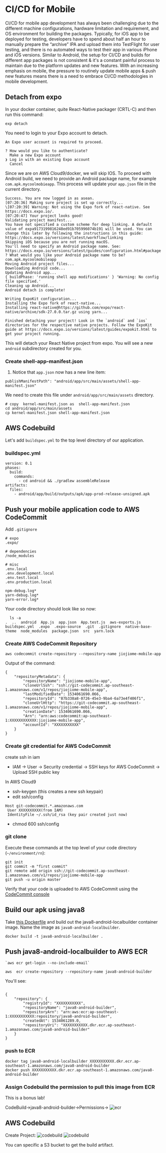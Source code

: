 # CI/CD for Mobile

CI/CD for mobile app development has always been challenging due to the different machine configurations, hardware limitation and requirement, and OS environment for building the packages. Typically, for iOS app to be deployed for testing, developers have to spend about half an hour to manually prepare the “archive” IPA and upload them into TestFlight for user testing, and there is no automated ways to test their app in various iPhone and iOS versions. Similar to Android, the setup for CI/CD and builds for different app packages is not consistent & it's a constant painful process to maintain due to the platform updates and new features. With an increasing emphasis on mobile, the pressure to routinely update mobile apps & push new features means there is a need to embrace CI/CD methodologies in mobile development.


## Detach from expo
In your docker container, quite React-Native packager (CRTL-C) and then run this command:

```
exp detach
```
You need to login to your Expo account to detach. 

```
An Expo user account is required to proceed.

? How would you like to authenticate? 
  Make a new Expo account 
❯ Log in with an existing Expo account 
  Cancel 
```
Since we are on AWS Cloud9/docker, we will skip IOS. To proceed with Android build, we need to provide an Android package name, for example ```com.apk.mycoolmobieapp```. This process will update your ```app.json``` file in the current directory.

```
Success. You are now logged in as asean.
[07:20:36] Making sure project is set up correctly...
\[07:20:39] Warning: Not using the Expo fork of react-native. See https://docs.expo.io/.
[07:20:47] Your project looks good!
Validating project manifest...
You have not specified a custom scheme for deep linking. A default value of expa9173199816248ed91b705996074b191 will be used. You can change this later by following the instructions in this guide: https://docs.expo.io/versions/latest/workflow/linking
Skipping iOS because you are not running macOS.
You'll need to specify an Android package name. See: https://docs.expo.io/versions/latest/guides/configuration.html#package
? What would you like your Android package name to be? com.apk.mycoolmobileapp
Moving Android project files...
Downloading Android code...
Updating Android app...
{ buildPhase: 'running shell app modifications' } 'Warning: No config file specified.'
Cleaning up Android...
Android detach is complete!

Writing ExpoKit configuration...
Installing the Expo fork of react-native...
Installing react-native@https://github.com/expo/react-native/archive/sdk-27.0.0.tar.gz using yarn...

Finished detaching your project! Look in the `android` and `ios` directories for the respective native projects. Follow the ExpoKit guide at https://docs.expo.io/versions/latest/guides/expokit.html to get your project running.
```

This will detach your React Native project from expo. You will see a new ```android``` subdirectory created for you.

### Create shell-app-manifest.json

<!-- 1. Using AWS Cloud9 editor, update ```.exp/settings.json```, add " marks around null like so:

```
cat .expo/settings.json 
{
  "hostType": "tunnel",
  "lanType": "ip",
  "dev": true,
  "minify": false,
  "urlRandomness": "null"
  ``` -->

1. Notice that `app.json` now has a new line item:

```
publishManifestPath": "android/app/src/main/assets/shell-app-manifest.json"
```
We need to create this file under `android/app/src/main/assets` directory.

```
# copy  kernel-manifest.json as  shell-app-manifest.json
cd android/app/src/main/assets
cp kernel-manifest.json shell-app-manifest.json
```
## AWS Codebuild

Let's add `buildspec.yml` to the top level directory of our application.

### buildspec.yml
```
version: 0.1
phases:
  build:
    commands:
      - cd android && ./gradlew assembleRelease
artifacts:
  files:
    - android/app/build/outputs/apk/app-prod-release-unsigned.apk

```

## Push your mobile application code to AWS CodeCommit

Add `.gitignore` 

```
# expo
.expo/

# dependencies
/node_modules

# misc
.env.local
.env.development.local
.env.test.local
.env.production.local

npm-debug.log*
yarn-debug.log*
yarn-error.log*

```

Your code directory should look like so now:
```
  ls -a
.  ..  android  App.js  app.json  App.test.js  aws-exports.js  buildspec.yml  .expo  .expo-source  .git  .gitignore  native-base-theme  node_modules  package.json  src  yarn.lock
```

### Create AWS CodeCommit Repository

```
aws codecommit create-repository --repository-name jiojiome-mobile-app
```

Output of the command: 
```
{
    "repositoryMetadata": {
        "repositoryName": "jiojiome-mobile-app", 
        "cloneUrlSsh": "ssh://git-codecommit.ap-southeast-1.amazonaws.com/v1/repos/jiojiome-mobile-app", 
        "lastModifiedDate": 1534061690.066, 
        "repositoryId": "87b338a8-0726-45e3-9ba4-6a73e4f406f1", 
        "cloneUrlHttp": "https://git-codecommit.ap-southeast-1.amazonaws.com/v1/repos/jiojiome-mobile-app", 
        "creationDate": 1534061690.066, 
        "Arn": "arn:aws:codecommit:ap-southeast-1:XXXXXXXXXXXX:jiojiome-mobile-app", 
        "accountId": "XXXXXXXXXXX"
    }
}
```
### Create git credential for AWS CodeCommit
create ssh in iam
- IAM -> User -> Security credential -> SSH keys for AWS CodeCommit -> Upload SSH public key

In AWS Cloud9
 - ssh-keygen  (this creates a new ssh keypair)
 - edit ssh/config 
 ```
 Host git-codecommit.*.amazonaws.com
  User XXXXXXXXXX(from IAM)
  IdentityFile ~/.ssh/id_rsa (key pair created just now)
```
 - chmod 600 ssh/config


### git clone
Execute these commands at the top level of your code directory (`~/environment/rn`): 

```
git init
git commit -m "first commit"
git remote add origin ssh://git-codecommit.ap-southeast-1.amazonaws.com/v1/repos/jiojiome-mobile-app
git push -u origin master
```

Verify that your code is uploaded to AWS CodeCommit using the [CodeCommit console](https://ap-southeast-1.console.aws.amazon.com/codecommit/home?region=ap-southeast-1#/repository/list)


## Build our apk using java8
Take [this Dockerfile](Dockerfile) and build out the java8-android-localbuilder container image. Name the image as `java8-android-localbuilder`.
```
docker build -t java8-android-localbuilder .
```
## Push java8-android-localbuilder to AWS ECR

```
`aws ecr get-login --no-include-email`

aws  ecr create-repository --repository-name java8-android-builder

```
You'll see:


```

{
    "repository": {
        "registryId": "XXXXXXXXXXX", 
        "repositoryName": "java8-android-builder", 
        "repositoryArn": "arn:aws:ecr:ap-southeast-1:XXXXXXXXXXX:repository/java8-android-builder", 
        "createdAt": 1534061289.0, 
        "repositoryUri": "XXXXXXXXXXX.dkr.ecr.ap-southeast-1.amazonaws.com/java8-android-builder"
    }
}
```

### push to ECR
```
docker tag java8-android-localbuilder XXXXXXXXXXX.dkr.ecr.ap-southeast-1.amazonaws.com/java8-android-builder
docker push XXXXXXXXXXX.dkr.ecr.ap-southeast-1.amazonaws.com/java8-android-builder
```
### Assign Codebuild the permission to pull this image from ECR
This is a bonus lab!

CodeBuild->java8-android-builder->Permissions->
![ecr](img/ecr-permission.png)


## AWS Codebuild

Create Project:
![codebuild](img/codebuild-1.png)
![codebuild](img/codebuild-2.png)

You can specific a S3 bucket to get the build artifact.